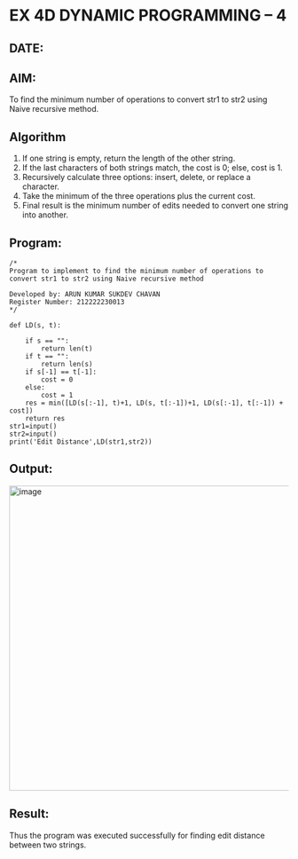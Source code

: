 # EX 4D DYNAMIC PROGRAMMING – 4
## DATE:
## AIM:
To find the minimum number of operations to convert str1 to str2 using Naive recursive method.





## Algorithm
1. If one string is empty, return the length of the other string.
2. If the last characters of both strings match, the cost is 0; else, cost is 1.
3. Recursively calculate three options: insert, delete, or replace a character.
4. Take the minimum of the three operations plus the current cost.
5. Final result is the minimum number of edits needed to convert one string into another.  

## Program:
```
/*
Program to implement to find the minimum number of operations to convert str1 to str2 using Naive recursive method

Developed by: ARUN KUMAR SUKDEV CHAVAN
Register Number: 212222230013
*/
```
```
def LD(s, t):
    
    if s == "":
        return len(t)
    if t == "":
        return len(s)
    if s[-1] == t[-1]:
        cost = 0
    else:
        cost = 1
    res = min([LD(s[:-1], t)+1, LD(s, t[:-1])+1, LD(s[:-1], t[:-1]) + cost])
    return res
str1=input()
str2=input()
print('Edit Distance',LD(str1,str2))
```

## Output:
<img width="550" alt="image" src="https://github.com/user-attachments/assets/adc74bd7-29a4-4694-9e5e-7101e258dc5e"/>




## Result:
Thus the program was executed successfully for finding edit distance between two strings.
